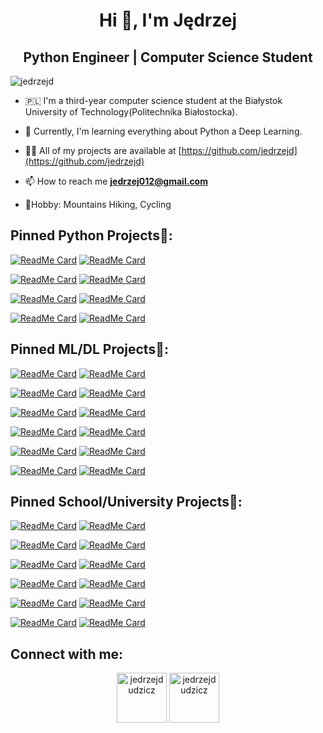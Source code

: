 <h1 align="center">Hi 👋, I'm Jędrzej</h1>
<h2 align="center"> Python Engineer | Computer Science Student 
</h2>

<p align="left"> <img src="https://komarev.com/ghpvc/?username=jedrzejd" alt="jedrzejd" /> </p>

- 🇵🇱 I'm a third-year computer science student at the Białystok University of Technology(Politechnika Białostocka).

- 🌱 Currently, I'm learning everything about Python a Deep Learning.
    
- 👨‍💻 All of my projects are available at [https://github.com/jedrzejd](https://github.com/jedrzejd)

- 📫 How to reach me **jedrzej012@gmail.com**

- 🗻Hobby: Mountains Hiking, Cycling

## Pinned Python Projects🎩:
   
   
   [![ReadMe Card](https://github-readme-stats.vercel.app/api/pin/?username=jedrzejd&repo=Otomoto-Scraper)](https://github.com/jedrzejd/Otomoto-Scraper) 
   [![ReadMe Card](https://github-readme-stats.vercel.app/api/pin/?username=jedrzejd&repo=scrap-otomoto)](https://github.com/jedrzejd/scrap-otomoto) 

   [![ReadMe Card](https://github-readme-stats.vercel.app/api/pin/?username=jedrzejd&repo=ToDoApp)](https://github.com/jedrzejd/ToDoApp)
   [![ReadMe Card](https://github-readme-stats.vercel.app/api/pin/?username=jedrzejd&repo=Mario-Bros)](https://github.com/jedrzejd/Mario-Bros)
   
   [![ReadMe Card](https://github-readme-stats.vercel.app/api/pin/?username=jedrzejd&repo=CarPrice)](https://github.com/jedrzejd/CarPrice)
   [![ReadMe Card](https://github-readme-stats.vercel.app/api/pin/?username=jedrzejd&repo=Simple-Discord-Bot)](https://github.com/jedrzejd/Simple-Discord-Bot)
   
   [![ReadMe Card](https://github-readme-stats.vercel.app/api/pin/?username=jedrzejd&repo=Weather-Bot)](https://github.com/jedrzejd/Weather-Bot) 
   [![ReadMe Card](https://github-readme-stats.vercel.app/api/pin/?username=jedrzejd&repo=SampleStore)](https://github.com/jedrzejd/SampleStore)

## Pinned ML/DL Projects🌵:

  [![ReadMe Card](https://github-readme-stats.vercel.app/api/pin/?username=jedrzejd&repo=cars_build_model)](https://github.com/jedrzejd/cars_build_model) 
  [![ReadMe Card](https://github-readme-stats.vercel.app/api/pin/?username=jedrzejd&repo=Covid_detection)](https://github.com/jedrzejd/Covid_detection)

  [![ReadMe Card](https://github-readme-stats.vercel.app/api/pin/?username=jedrzejd&repo=Machine_Learning_Algorithms)](https://github.com/jedrzejd/Machine_Learning_Algorithms)
  [![ReadMe Card](https://github-readme-stats.vercel.app/api/pin/?username=jedrzejd&repo=NeuralNetwork)](https://github.com/jedrzejd/NeuralNetwork) 
  
  [![ReadMe Card](https://github-readme-stats.vercel.app/api/pin/?username=jedrzejd&repo=Kaggle-Notebooks)](https://github.com/jedrzejd/Kaggle-Notebooks)
  [![ReadMe Card](https://github-readme-stats.vercel.app/api/pin/?username=jedrzejd&repo=Dla-mnie-dzia-a)](https://github.com/jedrzejd/Dla-mnie-dzia-a) 

  [![ReadMe Card](https://github-readme-stats.vercel.app/api/pin/?username=jedrzejd&repo=flappybird)](https://github.com/jedrzejd/flappybird) 
  [![ReadMe Card](https://github-readme-stats.vercel.app/api/pin/?username=jedrzejd&repo=Mask-Detector)](https://github.com/jedrzejd/Mask-Detector)
  
  [![ReadMe Card](https://github-readme-stats.vercel.app/api/pin/?username=jedrzejd&repo=dw_matrix)](https://github.com/jedrzejd/dw_matrix) 
  [![ReadMe Card](https://github-readme-stats.vercel.app/api/pin/?username=jedrzejd&repo=dw_matrix_car)](https://github.com/jedrzejd/dw_matrix_car) 
  
  [![ReadMe Card](https://github-readme-stats.vercel.app/api/pin/?username=jedrzejd&repo=dw_matrix_road_sign)](https://github.com/jedrzejd/dw_matrix_road_sign) 
  [![ReadMe Card](https://github-readme-stats.vercel.app/api/pin/?username=jedrzejd&repo=Adult_Income)](https://github.com/jedrzejd/Adult_Income) 
  
  
  

## Pinned School/University Projects🏫:
   [![ReadMe Card](https://github-readme-stats.vercel.app/api/pin/?username=jedrzejd&repo=Il-tait-une-fo...-la-vie)](https://github.com/jedrzejd/Il-tait-une-fo...-la-vie)
   [![ReadMe Card](https://github-readme-stats.vercel.app/api/pin/?username=jedrzejd&repo=InstagramCloneApp)](https://github.com/jedrzejd/InstagramCloneApp)
   
   [![ReadMe Card](https://github-readme-stats.vercel.app/api/pin/?username=jedrzejd&repo=Face-Comparsion)]([https://github.com/jedrzejd/InstagramCloneApp](https://github.com/jedrzejd/Face-Comparsion))
   [![ReadMe Card](https://github-readme-stats.vercel.app/api/pin/?username=jedrzejd&repo=Drowsiness-Detection)](https://github.com/jedrzejd/Drowsiness-Detection)
   
   [![ReadMe Card](https://github-readme-stats.vercel.app/api/pin/?username=jedrzejd&repo=Library)](https://github.com/jedrzejd/Library)
   [![ReadMe Card](https://github-readme-stats.vercel.app/api/pin/?username=jedrzejd&repo=Covid_Analysis)](https://github.com/jedrzejd/Covid_Analysis)

   [![ReadMe Card](https://github-readme-stats.vercel.app/api/pin/?username=jedrzejd&repo=Paragon)](https://github.com/jedrzejd/Paragon)
   [![ReadMe Card](https://github-readme-stats.vercel.app/api/pin/?username=jedrzejd&repo=Quiz)](https://github.com/jedrzejd/Quiz)
   
   [![ReadMe Card](https://github-readme-stats.vercel.app/api/pin/?username=jedrzejd&repo=PO-semestr-2)](https://github.com/jedrzejd/PO-semestr-2)
   [![ReadMe Card](https://github-readme-stats.vercel.app/api/pin/?username=jedrzejd&repo=Centrum-Lotow)](https://github.com/jedrzejd/Centrum-Lotow)
   
   [![ReadMe Card](https://github-readme-stats.vercel.app/api/pin/?username=jedrzejd&repo=segment-tree)](https://github.com/jedrzejd/segment-tree)
   [![ReadMe Card](https://github-readme-stats.vercel.app/api/pin/?username=jedrzejd&repo=My_Algorithmic_Tasks)](https://github.com/jedrzejd/My_Algorithmic_Tasks)
   
   
   
## Connect with me:

<p align="center"> 
<a href="https://linkedin.com/in/jedrzejdudzicz" target="blank"><img align="center" src="https://cdn.jsdelivr.net/npm/simple-icons@3.0.1/icons/linkedin.svg" alt="jedrzejdudzicz" height="80" width="80" /></a>
<a href="https://kaggle.com/jedrzejdudzicz" target="blank"><img align="center" src="https://cdn.jsdelivr.net/npm/simple-icons@3.0.1/icons/kaggle.svg" alt="jedrzejdudzicz" height="80" width= "80" /></a>
</p>
